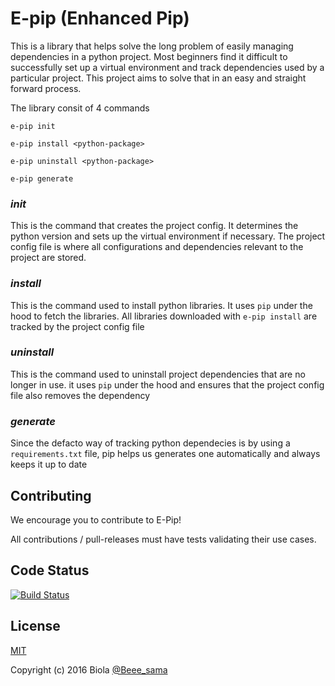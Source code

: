# E-pip (Enhanced Pip)

This is a library that helps solve the long problem of easily managing
dependencies in a python project. Most beginners find it difficult to 
successfully set up a virtual environment and track dependencies used by a particular
project. This project aims to solve that in an easy and straight forward process.

The library consit of 4 commands

    e-pip init

    e-pip install <python-package>

    e-pip uninstall <python-package>

    e-pip generate

### *init*
This is the command that creates the project config. It determines the python version
and sets up the virtual environment if necessary. The project config file is where all
configurations and dependencies relevant to the project are stored.


### *install*
This is the command used to install python libraries. It uses `pip` under the hood to fetch
the libraries. All libraries downloaded with `e-pip install` are tracked by the project config file


### *uninstall*
This is the command used to uninstall project dependencies that are no longer in use. it uses `pip`
under the hood and ensures that the project config file also removes the dependency

### *generate*
Since the defacto way of tracking python dependecies is by using a `requirements.txt` file, pip helps us 
generates one automatically and always keeps it up to date

## Contributing

We encourage you to contribute to E-Pip! 

All contributions / pull-releases must have tests validating their use cases. 

## Code Status

[![Build Status](https://travis-ci.org/gbozee/E-pip.svg?branch=master)](https://travis-ci.org/gbozee/E-pip.svg?branch=master)

## License

[MIT](http://opensource.org/licenses/MIT)

Copyright (c) 2016 Biola [@Beee_sama](https://twitter.com/Beee_sama)
